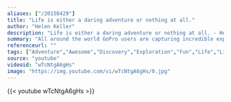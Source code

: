 ```yaml
---
aliases: ["/20150429"]
title: "Life is either a daring adventure or nothing at all."
author: "Helen Keller"
description: "Life is either a daring adventure or nothing at all. - Helen Keller quotes from GetInspired365.com"
summary: "All around the world GoPro users are capturing incredible experiences, from the heart-stopping to the heartfelt. Into the caldron of an active volcano, the neon streets of Japan, a refuge for wild mustangs, scaling an iceberg, the world’s biggest dance party, or a whale rescue mission, GoPros have documented every moment."
referenceurl: ""
tags: ["Adventure","Awesome","Discovery","Exploration","Fun","Life","Living","Risk",]
source: "youtube"
videoid: "wTcNtgA6gHs"
image: "https://img.youtube.com/vi/wTcNtgA6gHs/0.jpg"
---
```


{{< youtube wTcNtgA6gHs >}}
